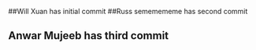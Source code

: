 ##Will Xuan has initial commit 
##Russ sememememe has second commit 
## Anwar Mujeeb has third commit 